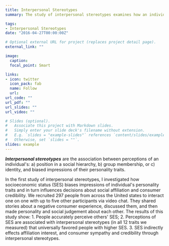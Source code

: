 ```yaml
---
title: Interpersonal Stereotypes
summary: The study of interpersonal stereotypes examines how an individual's position in a social hierarchy, group membership, or identity bias impressions of their personality traits.

tags:
- Interpersonal Stereotypes
date: "2016-04-27T00:00:00Z"

# Optional external URL for project (replaces project detail page).
external_link: ""

image:
  caption: 
  focal_point: Smart

links:
- icon: twitter
  icon_pack: fab
  name: Follow
  url:
url_code: ""
url_pdf: ""
url_slides: ""
url_video: ""

# Slides (optional).
#   Associate this project with Markdown slides.
#   Simply enter your slide deck's filename without extension.
#   E.g. `slides = "example-slides"` references `content/slides/example-slides.md`.
#   Otherwise, set `slides = ""`.
slides: example
---
```


***Interpersonal stereotypes*** are the association between perceptions of an individual's: a) position in a social hierarchy, b) group membership, or c) identity, and biased impressions of their personality traits. 


In the first study of interpersonal stereotypes, I investigated how socioeconomic status (SES) biases impressions of individual's personality traits and in turn influences decisions about social affiliation and consumer credibility. We recruited 297 people from across the United states to interact one on one with up to five other participants via video chat. They shared stories about a negative consumer experience, discussed them, and then made personality and social judgement about each other. The results of this study show: 1. People accurately perceive others' SES; 2. Perceptions of SES are associated with interpersonal stereotypes (in all 12 traits we measured) that universally favored people with higher SES. 3. SES indirectly effects affiliation interest, and consumer sympathy and credibility through interpersonal stereotypes.
